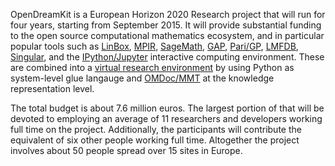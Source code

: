 OpenDreamKit is a European Horizon 2020 Research project that will run
for four years, starting from September 2015. It will provide
substantial funding to the open source computational mathematics
ecosystem, and in particular popular tools such as
[LinBox](http://linalg.org/),
[MPIR](http://mpir.org),
[SageMath](http://sagemath.org/),
[GAP](http://www.gap-system.org/),
[Pari/GP](http://pari.math.u-bordeaux.fr/),
[LMFDB](http://lmfdb.org/),
[Singular](http://www.singular.uni-kl.de/),
and the
[IPython/Jupyter](http://jupyter.org/) interactive computing
environment. These are combined into a
[virtual research environment](http://www.2020-horizon.com/e-Infrastructures-for-virtual-research-environments-%28VRE%29-i1490.html) by using Python as
system-level glue langauge and [OMDoc/MMT](https://mathhub.info/help/omdoc-mmt.html) at
the knowledge representation level. 


The total budget is about 7.6 million euros. The largest portion of
that will be devoted to employing an average of 11 researchers and
developers working full time on the project. Additionally, the
participants will contribute the equivalent of six other people
working full time. Altogether the project involves about 50 people
spread over 15 sites in Europe.
